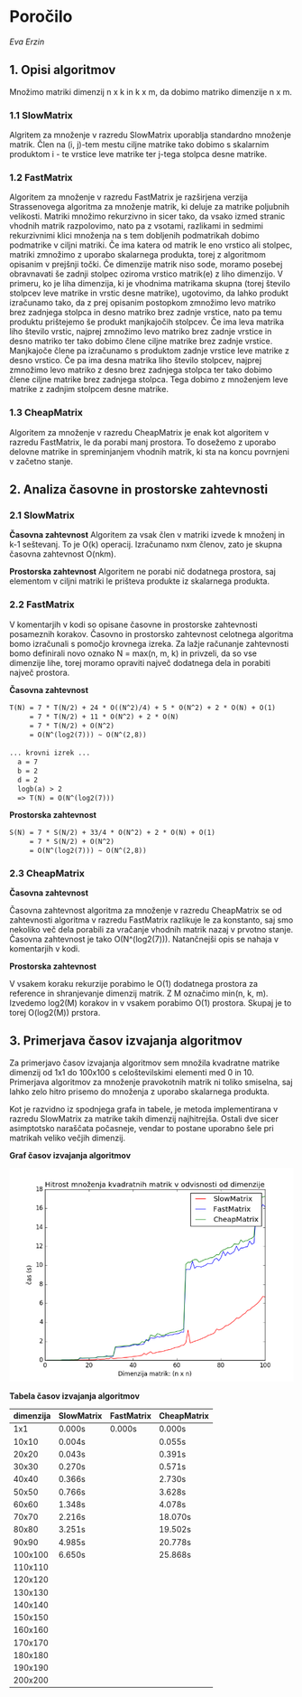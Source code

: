 # Poročilo

*Eva Erzin*

## 1. Opisi algoritmov

Množimo matriki dimenzij n x k in k x m, da dobimo matriko dimenzije n x m.

### 1.1 SlowMatrix

Algritem za množenje v razredu SlowMatrix uporablja standardno množenje matrik. Člen na (i, j)-tem mestu ciljne matrike tako dobimo s skalarnim produktom i - te vrstice leve matrike ter j-tega stolpca desne matrike.

### 1.2 FastMatrix

Algoritem za množenje v razredu FastMatrix je razširjena verzija Strassenovega algoritma za množenje matrik, ki deluje za matrike poljubnih velikosti.
Matriki množimo rekurzivno in sicer tako, da vsako izmed stranic vhodnih matrik razpolovimo, nato pa z vsotami, razlikami in sedmimi rekurzivnimi klici množenja na s tem dobljenih podmatrikah dobimo podmatrike v ciljni matriki.
Če ima katera od matrik le eno vrstico ali stolpec, matriki zmnožimo z uporabo skalarnega produkta, torej z algoritmom opisanim v prejšnji točki.
Če dimenzije matrik niso sode, moramo posebej obravnavati še zadnji stolpec oziroma vrstico matrik(e) z liho dimenzijo. 
V primeru, ko je liha dimenzija, ki je vhodnima matrikama skupna (torej število stolpcev leve matrike in vrstic desne matrike), ugotovimo, da lahko produkt izračunamo tako, da z prej opisanim postopkom zmnožimo levo matriko brez zadnjega stolpca in desno matriko brez zadnje vrstice, nato pa temu produktu prištejemo še produkt manjkajočih stolpcev.
Če ima leva matrika liho število vrstic, najprej zmnožimo levo matriko brez zadnje vrstice in desno matriko ter tako dobimo člene ciljne matrike brez zadnje vrstice. Manjkajoče člene pa izračunamo s produktom zadnje vrstice leve matrike z desno vrstico.
Če pa ima desna matrika liho število stolpcev, najprej zmnožimo levo matriko z desno brez zadnjega stolpca ter tako dobimo člene ciljne matrike brez zadnjega stolpca. Tega dobimo z množenjem leve matrike z zadnjim stolpcem desne matrike.

### 1.3 CheapMatrix

Algoritem za množenje v razredu CheapMatrix je enak kot algoritem v razredu FastMatrix, le da porabi manj prostora. To dosežemo z uporabo delovne matrike in spreminjanjem vhodnih matrik, ki sta na koncu povrnjeni v začetno stanje. 


## 2. Analiza časovne in prostorske zahtevnosti

### 2.1 SlowMatrix

**Časovna zahtevnost**
Algoritem za vsak člen v matriki izvede k množenj in k-1 seštevanj. To je O(k) operacij. Izračunamo nxm členov, zato je skupna časovna zahtevnost O(nkm).

**Prostorska zahtevnost**
Algoritem ne porabi nič dodatnega prostora, saj elementom v ciljni matriki le prišteva produkte iz skalarnega produkta.

### 2.2 FastMatrix

V komentarjih v kodi so opisane časovne in prostorske zahtevnosti posameznih korakov. Časovno in prostorsko zahtevnost celotnega algoritma bomo izračunali s pomočjo krovnega izreka. 
Za lažje računanje zahtevnosti bomo definirali novo oznako N = max(n, m, k) in privzeli, da so vse dimenzije lihe, torej moramo opraviti največ dodatnega dela in porabiti največ prostora.

**Časovna zahtevnost**

```
T(N) = 7 * T(N/2) + 24 * O((N^2)/4) + 5 * O(N^2) + 2 * O(N) + O(1)
     = 7 * T(N/2) + 11 * O(N^2) + 2 * O(N)
     = 7 * T(N/2) + O(N^2)
     = O(N^(log2(7))) ~ O(N^(2,8))
           
... krovni izrek ...
  a = 7
  b = 2
  d = 2
  logb(a) > 2
  => T(N) = O(N^(log2(7)))
```

**Prostorska zahtevnost**

```
S(N) = 7 * S(N/2) + 33/4 * O(N^2) + 2 * O(N) + O(1)
     = 7 * S(N/2) + O(N^2)
     = O(N^(log2(7))) ~ O(N^(2,8))
```

### 2.3 CheapMatrix

**Časovna zahtevnost**

Časovna zahtevnost algoritma za množenje v razredu CheapMatrix se od zahtevnosti algoritma v razredu FastMatrix razlikuje le za konstanto, saj smo nekoliko več dela porabili za vračanje vhodnih matrik nazaj v prvotno stanje. Časovna zahtevnost je tako O(N^(log2(7))). Natančnejši opis se nahaja v komentarjih v kodi.

**Prostorska zahtevnost**

V vsakem koraku rekurzije porabimo le O(1) dodatnega prostora za reference in shranjevanje dimenzij matrik. 
Z M označimo min(n, k, m).
Izvedemo log2(M) korakov in v vsakem porabimo O(1) prostora. Skupaj je to torej O(log2(M)) prstora.

## 3. Primerjava časov izvajanja algoritmov 

Za primerjavo časov izvajanja algoritmov sem množila kvadratne matrike dimenzij od 1x1 do 100x100 s celoštevilskimi elementi med 0 in 10.
Primerjava algoritmov za množenje pravokotnih matrik ni toliko smiselna, saj lahko zelo hitro prisemo do množenja z uporabo skalarnega produkta.

Kot je razvidno iz spodnjega grafa in tabele, je metoda implementirana v razredu SlowMatrix za matrike takih dimenzij najhitrejša. Ostali dve sicer asimptotsko naraščata počasneje, vendar to postane uporabno šele pri matrikah veliko večjih dimenzij.

**Graf časov izvajanja algoritmov**

![alt text](https://github.com/EvaErzin/PSA1/blob/dn/naloge/2016/dn1/matrix/EvaErzin/kvadratne.png)

**Tabela časov izvajanja algoritmov**

|dimenzija|SlowMatrix|FastMatrix|CheapMatrix|
|---|---|---|---|
|1x1|0.000s|0.000s|0.000s|
|10x10|0.004s||0.055s|
|20x20|0.043s||0.391s|
|30x30|0.270s||0.571s|
|40x40|0.366s||2.730s|
|50x50|0.766s||3.628s|
|60x60|1.348s||4.078s|
|70x70|2.216s||18.070s|
|80x80|3.251s||19.502s|
|90x90|4.985s||20.778s|
|100x100|6.650s||25.868s|
|110x110||||
|120x120||||
|130x130||||
|140x140||||
|150x150||||
|160x160||||
|170x170||||
|180x180||||
|190x190||||
|200x200||||
